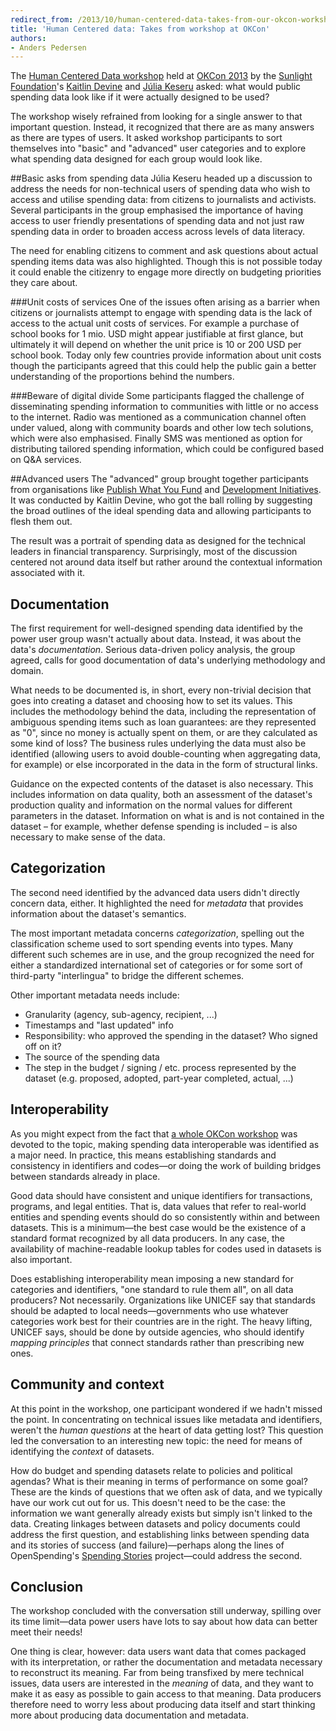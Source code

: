 ```yaml
---
redirect_from: /2013/10/human-centered-data-takes-from-our-okcon-workshop/
title: 'Human Centered data: Takes from workshop at OKCon'
authors:
- Anders Pedersen
---
```

The [Human Centered Data workshop][1] held at [OKCon 2013][2] by the [Sunlight Foundation][3]'s [Kaitlin Devine][4] and [Júlia Keseru](https://twitter.com/jkeserue) asked: what would public spending data look like if it were actually designed to be used?

The workshop wisely refrained from looking for a single answer to that important question. Instead, it recognized that there are as many answers as there are types of users. It asked workshop participants to sort themselves into "basic" and "advanced" user categories and to explore what spending data designed for each group would look like.

##Basic asks from spending data
Júlia Keseru headed up a discussion to address the needs for non-technical users of spending data who wish to access and utilise spending data: from citizens to journalists and activists. Several participants in the group emphasised the importance of having access to user friendly presentations of spending data and not just raw spending data in order to broaden access across levels of data literacy.

The need for enabling citizens to comment and ask questions about actual spending items data was also highlighted. Though this is not possible today it could enable the citizenry to engage more directly on budgeting priorities they care about.

###Unit costs of services
One of the issues often arising as a barrier when citizens or journalists attempt to engage with spending data is the lack of access to the actual unit costs of services. For example a purchase of school books for 1 mio. USD might appear justifiable at first glance, but ultimately it will depend on whether the unit price is 10 or 200 USD per school book. Today only few countries provide information about unit costs though the participants agreed that this could help the public gain a better understanding of the proportions behind the numbers.

###Beware of digital divide
Some participants flagged the challenge of disseminating spending information to communities with little or no access to the internet. Radio was mentioned as a communication channel often under valued, along with  community boards and other low tech solutions, which were also emphasised. Finally SMS was mentioned as option for distributing tailored spending information, which could be configured based on Q&A services. 

##Advanced users
The "advanced" group brought together participants from organisations like [Publish What You Fund][5] and [Development Initiatives][6]. It was conducted by Kaitlin Devine, who got the ball rolling by suggesting the broad outlines of the ideal spending data and allowing participants to flesh them out.

The result was a portrait of spending data as designed for the technical leaders in financial transparency. Surprisingly, most of the discussion centered not around data itself but rather around the contextual information associated with it.

## Documentation

The first requirement for well-designed spending data identified by the power user group wasn't actually about data. Instead, it was about the data's *documentation*. Serious data-driven policy analysis, the group agreed, calls for good documentation of data's underlying methodology and domain.

What needs to be documented is, in short, every non-trivial decision that goes into creating a dataset and choosing how to set its values. This includes the methodology behind the data, including the representation of ambiguous spending items such as loan guarantees: are they represented as "0", since no money is actually spent on them, or are they calculated as some kind of loss? The business rules underlying the data must also be identified (allowing users to avoid double-counting when aggregating data, for example) or else incorporated in the data in the form of structural links.

Guidance on the expected contents of the dataset is also necessary. This includes information on data quality, both an assessment of the dataset's production quality and information on the normal values for different parameters in the dataset. Information on what is and is not contained in the dataset – for example, whether defense spending is included – is also necessary to make sense of the data.

## Categorization

The second need identified by the advanced data users didn't directly concern data, either. It highlighted the need for *metadata* that provides information about the dataset's semantics.

The most important metadata concerns *categorization*, spelling out the classification scheme used to sort spending events into types. Many different such schemes are in use, and the group recognized the need for either a standardized international set of categories or for some sort of third-party "interlingua" to bridge the different schemes.

Other important metadata needs include:

* Granularity (agency, sub-agency, recipient, ...)
* Timestamps and "last updated" info
* Responsibility: who approved the spending in the dataset? Who signed off on it?
* The source of the spending data
* The step in the budget / signing / etc. process represented by the dataset (e.g. proposed, adopted, part-year completed, actual, ...)

## Interoperability

As you might expect from the fact that [a whole OKCon workshop][7] was devoted to the topic, making spending data interoperable was identified as a major need. In practice, this means establishing standards and consistency in identifiers and codes—or doing the work of building bridges between standards already in place.

Good data should have consistent and unique identifiers for transactions, programs, and legal entities. That is, data values that refer to real-world entities and spending events should do so consistently within and between datasets. This is a minimum—the best case would be the existence of a standard format recognized by all data producers. In any case, the availability of machine-readable lookup tables for codes used in datasets is also important.

Does establishing interoperability mean imposing a new standard for categories and identifiers, "one standard to rule them all", on all data producers? Not necessarily. Organizations like UNICEF say that standards should be adapted to local needs—governments who use whatever categories work best for their countries are in the right. The heavy lifting, UNICEF says, should be done by outside agencies, who should identify *mapping principles* that connect standards rather than prescribing new ones.

## Community and context

At this point in the workshop, one participant wondered if we hadn't missed the point. In concentrating on technical issues like metadata and identifiers, weren't the *human questions* at the heart of data getting lost? This question led the conversation to an interesting new topic: the need for means of identifying the *context* of datasets.

How do budget and spending datasets relate to policies and political agendas? What is their meaning in terms of performance on some goal? These are the kinds of questions that we often ask of data, and we typically have our work cut out for us. This doesn't need to be the case: the information we want generally already exists but simply isn't linked to the data. Creating linkages between datasets and policy documents could address the first question, and establishing links between spending data and its stories of success (and failure)—perhaps along the lines of OpenSpending's [Spending Stories][8] project—could address the second.

## Conclusion

The workshop concluded with the conversation still underway, spilling over its time limit—data power users have lots to say about how data can better meet their needs!

One thing is clear, however: data users want data that comes packaged with its interpretation, or rather the documentation and metadata necessary to reconstruct its meaning. Far from being transfixed by mere technical issues, data users are interested in the *meaning* of data, and they want to make it as easy as possible to gain access to that meaning. Data producers therefore need to worry less about producing data itself and start thinking more about producing data documentation and metadata.

[1]:	http://okcon.org/open-data-government-and-governance/session-4/
[2]:	http://okcon.org/
[3]:	http://sunlightfoundation.com
[4]:	http://kaitlindevine.com
[5]:	http://www.publishwhatyoufund.org/
[6]:	http://devinit.org/
[7]:	http://okcon.org/open-data-government-and-governance/session-g/
[8]:	http://blog.okfn.org/category/okf-projects/spending-stories/

